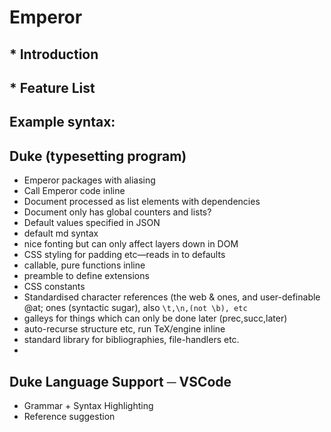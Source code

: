 # Emperor

## * Introduction

## * Feature List


## Example syntax:

## Duke (typesetting program)

- Emperor packages with aliasing 
- Call Emperor code inline
- Document processed as list elements with dependencies
- Document only has global counters and lists? 
- Default values specified in JSON
- default md syntax
- nice fonting but can only affect layers down in DOM
- CSS styling for padding etc—reads in to defaults
- callable, pure functions inline 
- preamble to define extensions
- CSS constants
- Standardised character references (the web &amp; ones, and user-definable @at; ones (syntactic sugar), also `\t,\n,(not \b), etc`
- galleys for things which can only be done later (prec,succ,later)
- auto-recurse structure etc, run TeX/engine inline
- standard library for bibliographies, file-handlers etc.
- 
## Duke Language Support ─ VSCode

- Grammar + Syntax Highlighting
- Reference suggestion

